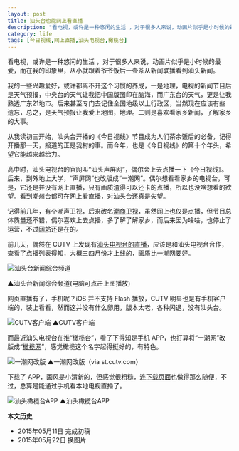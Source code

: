 ```yaml
---
layout: post
title: 汕头台也能网上看直播
description: "看电视，或许是一种悠闲的生活 ，对于很多人来说，动画片似乎是小时候的最爱，而在我的印象里，从小就跟着爷爷饭后一壶茶从新闻联播看到汕头新闻。"
category: life
tags: [今日视线,网上直播,汕头电视台,橄榄台]
---
```


看电视，或许是一种悠闲的生活 ，对于很多人来说，动画片似乎是小时候的最爱，而在我的印象里，从小就跟着爷爷饭后一壶茶从新闻联播看到汕头新闻。

我的一些兴趣爱好，或许都离不开这个习惯的养成，一是地理，电视的新闻节目后是天气预报，中央台的天气让我把中国版图印在脑海，而广东台的天气，更是让我熟透广东21地市。后来甚至专门去记住全国地级以上行政区，当然现在应该有些遗忘，总之，是天气预报让我爱上地图，地理。二则是喜欢看家乡新闻，了解家乡的大事。

从我读初三开始，汕头台开播的《今日视线》节目成为人们茶余饭后的必备，记得开播那一天，报道的正是我村的事。而今年，也是《今日视线》的第十个年头，希望它能越来越给力。

高中时，汕头电视台的官网叫“汕头声屏网”，偶尔会上去点播一下《今日视线》。后来，到外地上大学，“声屏网”也改版成“一潮网”。偶尔想看看家乡的电视台，可是，它还是并没有网上直播，只有画质渣得可以还卡的点播，所以也没啥想看的欲望。看到潮州台都可在网上看直播，对汕头台还真是失望。

记得前几年，有个潮声卫视，后来改名[潮商卫视](http://zh.wikipedia.org/wiki/潮商衛視)，虽然网上也仅是点播，但节目总体质量还不错，偶尔喜欢上去点播，多了解了解家乡，而后来因为啥啥，也停止了运营，不过[网站](http://www.ecstv.com/)还是在的。

前几天，偶然在 CUTV 上发现有[汕头电视台的直播](http://tv.cutv.com/index.html?tv=sttv)，应该是和汕头电视台合作，查看了点播列表得知，大概三四月份才上线的，画质比一潮网要好。

<div id="sttv01"><img src="{{site.IMG_PATH}}/sttv-online-01.jpg?20150512&q/90" alt="汕头台新闻综合频道" style="margin:0 auto;display:block;cursor:pointer;"/></div>

▲汕头台新闻综合频道(电脑可点击上图播放)

<script>
$("#sttv01 img").click(function(){
    $("#sttv01").html("<embed src='http://tv.cutv.com/player/cv.swf' wmode='direct' allowfullscreen='true' allowscriptaccess='always' flashvars='width=640&height=510&divid=TSL_player&channelId=lKGXIQa&autoplay=false' type='application/x-shockwave-flash' height='512' width='640'>");
    });
</script>

网页直播有了，手机呢？iOS 并不支持 Flash 播放，CUTV 明显也是有手机客户端的，装上看看，然而这并没有什么卵用，版本太老，各种闪退，没有汕头台。

![CUTV客户端]({{site.IMG_PATH}}/sttv-online-01.png?imageView2/1/w/640/h/427/q/90)
▲CUTV客户端

而最近汕头电视台在推“橄榄台”，看了下得知是手机 APP，也打算将“一潮网”改版成“[橄榄网](http://st.cutv.com/)”，感觉橄榄这个名字起得挺好的，有特色。

![一潮网改版]({{site.IMG_PATH}}/sttv-online-02.jpg?q/90)
▲一潮网改版（via st.cutv.com）

下载了 APP，画风是小清新的，但感觉很粗糙，连[下载页面](http://st.cutv.com/app/appdown.html)也做得那么随便，不过，总算是能通过手机看本地电视直播了。

![汕头橄榄台APP]({{site.IMG_PATH}}/sttv-online-03.jpg_640)
▲汕头橄榄台APP

**本文历史**

* 2015年05月11日 完成初稿
* 2015年05月22日 换图片
